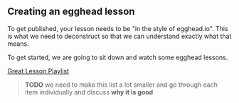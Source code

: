 ## Creating an egghead lesson

To get published, your lesson needs to be "in the style of egghead.io". This is what we need to deconstruct so that we can understand exactly what that means.

To get started, we are going to sit down and watch some egghead lessons.

[Great Lesson Playlist](https://egghead.io/playlists/great-lessons-1cb62cb4)

> **TODO** we need to make this list a lot smaller and go through each item individually and discuss **why it is good**
